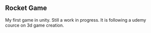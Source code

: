 ## Rocket Game

My first game in unity. Still a work in progress. It is following a udemy cource on 3d game creation.
